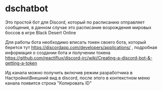 # dschatbot
Это простой бот для Discord, который по расписанию отправляет сообщения, в данном случае это расписание возрождения мировых боссов в игре Black Desert Online

Для работы бота необходимо вписать токен своего бота, который берется тут https://discordapp.com/developers/applications/ ,
подробная информация о создании бота и получении токена https://github.com/reactiflux/discord-irc/wiki/Creating-a-discord-bot-&-getting-a-token

Ид канала можно получить включив режим разработчика в Настройки\Внешний вид в discord, после этого в контекстном меню канала появится строка "Копировать ID"
